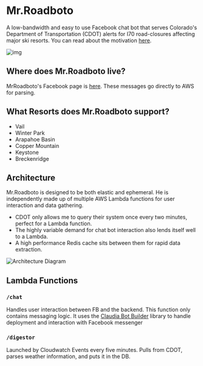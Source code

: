 # Mr.Roadboto
A low-bandwidth and easy to use Facebook chat bot that serves Colorado's Department of Transportation (CDOT) alerts for I70 road-closures affecting major ski resorts. You can read about the motivation [here](https://medium.com/@antsankov/domo-arigato-mr-roadboto-pt-1-introducing-the-problem-b0d44e384dc#.tcsq9nrs4).

![img](http://i.imgur.com/6y0A4aJ.png)

## Where does Mr.Roadboto live?
MrRoadboto's Facebook page is [here](https://www.facebook.com/roadboto/). These messages go directly to AWS for parsing.

## What Resorts does Mr.Roadboto support?
* Vail
* Winter Park
* Arapahoe Basin
* Copper Mountain
* Keystone
* Breckenridge

## Architecture
Mr.Roadboto is designed to be both elastic and ephemeral. He is independently made up of multiple AWS Lambda functions for user interaction and data gathering.
* CDOT only allows me to query their system once every two minutes, perfect for a Lambda function.
* The highly variable demand for chat bot interaction also lends itself well to a Lambda.
* A high performance Redis cache sits between them for rapid data extraction.

![Architecture Diagram](http://i.imgur.com/gNA8DbP.jpg)

## Lambda Functions

### `/chat`
Handles user interaction between FB and the backend. This function only contains messaging logic. It uses the [Claudia Bot Builder](https://github.com/claudiajs/claudia-bot-builder) library to handle deployment and interaction with Facebook messenger

### `/digestor`
Launched by Cloudwatch Events every five minutes. Pulls from CDOT, parses weather information, and puts it in the DB.
